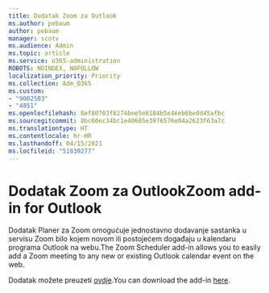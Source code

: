 ```yaml
---
title: Dodatak Zoom za Outlook
ms.author: pebaum
author: pebaum
manager: scotv
ms.audience: Admin
ms.topic: article
ms.service: o365-administration
ROBOTS: NOINDEX, NOFOLLOW
localization_priority: Priority
ms.collection: Adm_O365
ms.custom:
- "9002503"
- "4851"
ms.openlocfilehash: 8ef80703f8274bee5e8184b5e4eeb6be0d45afbc
ms.sourcegitcommit: 8bc60ec34bc1e40685e3976576e04a2623f63a7c
ms.translationtype: HT
ms.contentlocale: hr-HR
ms.lasthandoff: 04/15/2021
ms.locfileid: "51830277"
---
```

# <a name="zoom-add-in-for-outlook"></a><span data-ttu-id="4be04-102">Dodatak Zoom za Outlook</span><span class="sxs-lookup"><span data-stu-id="4be04-102">Zoom add-in for Outlook</span></span>

<span data-ttu-id="4be04-103">Dodatak Planer za Zoom omogućuje jednostavno dodavanje sastanka u servisu Zoom bilo kojem novom ili postojećem događaju u kalendaru programa Outlook na webu.</span><span class="sxs-lookup"><span data-stu-id="4be04-103">The Zoom Scheduler add-in allows you to easily add a Zoom meeting to any new or existing Outlook calendar event on the web.</span></span>

<span data-ttu-id="4be04-104">Dodatak možete preuzeti [ovdje](https://go.microsoft.com/fwlink/?linkid=2126413).</span><span class="sxs-lookup"><span data-stu-id="4be04-104">You can download the add-in [here](https://go.microsoft.com/fwlink/?linkid=2126413).</span></span>
 